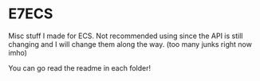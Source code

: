 # E7ECS

Misc stuff I made for ECS. Not recommended using since the API is still changing and I will change them along the way. (too many junks right now imho)

You can go read the readme in each folder!